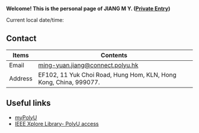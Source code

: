 **Welcome! This is the personal page of JIANG M Y. ([Private Entry](https://github.com/jiangmy97/PrivateItems))**
<p>Current local date/time: <span id="datetime"></span></p>

<script>
var dt = new Date();
document.getElementById("datetime").innerHTML = dt.toLocaleString();
</script>

## Contact
Items | Contents
------------ | -------------
Email | ming-yuan.jiang@connect.polyu.hk
Address | EF102, 11 Yuk Choi Road, Hung Hom, KLN, Hong Kong, China, 999077.

## Useful links
- [myPolyU](https://my.polyu.edu.hk/)
- [IEEE Xplore Library- PolyU access](https://ieeexplore-ieee-org.ezproxy.lb.polyu.edu.hk/Xplore/home.jsp)



